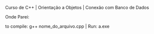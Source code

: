 Curso de C++ |
 Orientação a Objetos |
 Conexão com Banco de Dados

Onde Parei:


to compile: g++ nome_do_arquivo.cpp | 
 Run: a.exe

